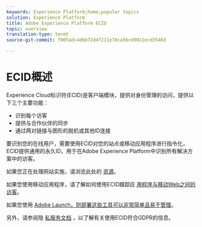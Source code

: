 ```yaml
---
keywords: Experience Platform;home;popular topics
solution: Experience Platform
title: Adobe Experience Platform ECID
topic: overview
translation-type: tm+mt
source-git-commit: f005adc4dbb72d4f211e7dca56cd9011ecd3546d

---
```



# ECID概述

Experience Cloud标识符(ECID)是客户端模块，提供对身份管理的访问，提供以下三个主要功能：

- 识别每个访客
- 提供与合作伙伴的同步
- 通过两对链接与图形的脱机或其他ID连接

要识别您的在线用户，需要使用ECID对您的站点或移动应用程序进行指令化，ECID提供通用的永久ID，用于在Adobe Experience Platform中识别所有解决方案中的访客。

如果您正在处理网站实施，请浏览此处的 [资源](https://marketing.adobe.com/resources/help/en_US/mcvid)。

如果您使用移动应用程序，请了解如何使用ECID跟踪应 [用程序与移动Web之间的访客](https://marketing.adobe.com/resources/help/en_US/mobile/ios/hybrid_app.html)。

如果您使用 [Adobe Launch，则部署这些工具可以非常简单且易于管理](https://docs.adobe.com/content/help/en/launch/using/overview.html)。

另外，请参阅隐 [私服务文档](../privacy-service/identity-data.md) ，以了解有关使用ECID符合GDPR的信息。

